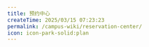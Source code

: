 ```yaml
---
title: 预约中心
createTime: 2025/03/15 07:23:23
permalink: /campus-wiki/reservation-center/
icon: icon-park-solid:plan
---
```

